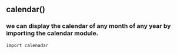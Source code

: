 ## calendar()

### we can display the calendar of any month of any year by importing the calendar module.

```
import calenadar
```
